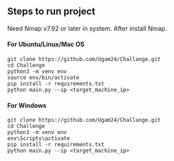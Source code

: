 
## Steps to run project
Need Nmap v7.92 or later in system. After install Nmap.
#### For Ubuntu/Linux/Mac OS

```
git clone https://github.com/Ugam24/Challange.git
cd Challenge
python3 -m venv env
source env/bin/activate
pip install -r requirements.txt
python main.py --ip <target_machine_ip>
```
#### For Windows

```
git clone https://github.com/Ugam24/Challange.git
cd Challenge
python3 -m venv env
env\Scripts\activate
pip install -r requirements.txt
python main.py --ip <target_machine_ip>
```
